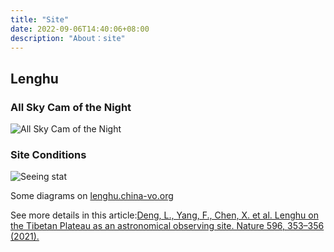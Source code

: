 ```yaml
---
title: "Site"
date: 2022-09-06T14:40:06+08:00
description: "About：site"
---
```


## Lenghu

### All Sky Cam of the Night

![All Sky Cam of the Night](http://china-vo-product-public.oss-cn-beijing.aliyuncs.com/allsky/lenghu/gifs/pan.gif)

### Site Conditions

![Seeing stat](http://china-vo-product-public.oss-cn-beijing.aliyuncs.com/allsky/lenghu/gifs/seeing.png)

Some diagrams on [lenghu.china-vo.org](http://lenghu.china-vo.org/)

See more details in this article:[Deng, L., Yang, F., Chen, X. et al. Lenghu on the Tibetan Plateau as an astronomical observing site. Nature 596, 353–356 (2021).](https://doi.org/10.1038/s41586-021-03711-z)